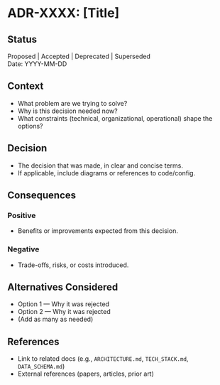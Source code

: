 # ADR-XXXX: [Title]

## Status
Proposed | Accepted | Deprecated | Superseded  
Date: YYYY-MM-DD

## Context
- What problem are we trying to solve?
- Why is this decision needed now?
- What constraints (technical, organizational, operational) shape the options?

## Decision
- The decision that was made, in clear and concise terms.
- If applicable, include diagrams or references to code/config.

## Consequences

### Positive
- Benefits or improvements expected from this decision.

### Negative
- Trade-offs, risks, or costs introduced.

## Alternatives Considered
- Option 1 — Why it was rejected
- Option 2 — Why it was rejected
- (Add as many as needed)

## References
- Link to related docs (e.g., `ARCHITECTURE.md`, `TECH_STACK.md`, `DATA_SCHEMA.md`)
- External references (papers, articles, prior art)
